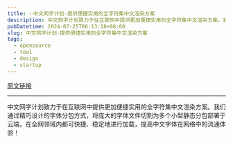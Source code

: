 ```yaml
---
title: ✨中文网字计划-提供便捷实用的全字符集中文渲染方案
description: 中文网字计划致力于在互联网中提供更加便捷实用的全字符集中文渲染方案。我们通过精巧设计的字体分包方式，将庞大的字体文件切割为多个小型静态分包部署于云端，在全网领域内都可快捷、稳定地进行加载，提高中文字体在网络中的流通体验！
pubDatetime: 2024-07-25T06:13:18+08:00
slug: 中文网字计划-提供便捷实用的全字符集中文渲染方案
tags: 
  - opensource
  - tool
  - design
  - startup
---
```


[原文链接](https://chinese-font.netlify.app/zh-cn/)

---

中文网字计划致力于在互联网中提供更加便捷实用的全字符集中文渲染方案。我们通过精巧设计的字体分包方式，将庞大的字体文件切割为多个小型静态分包部署于云端，在全网领域内都可快捷、稳定地进行加载，提高中文字体在网络中的流通体验！
